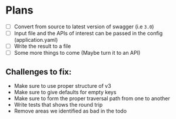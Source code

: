 # Plans

* [ ] Convert from source to latest version of swagger (i.e `3.0`)
* [ ] Input file and the APIs of interest can be passed in the config (application.yaml)
* [ ] Write the result to a file
* [ ] Some more things to come (Maybe turn it to an API)

##  Challenges to fix:
* Make sure to use proper structure of v3
* Make sure to give defaults for empty keys
* Make sure to form the proper traversal path from one to another
* Write tests that shows the round trip
* Remove areas we identified as bad in the todo